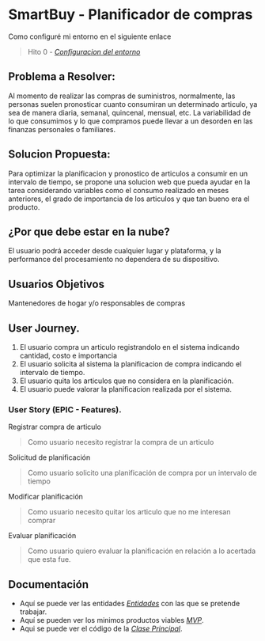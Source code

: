 # SmartBuy - Planificador de compras

Como configuré mi entorno en el siguiente enlace
> Hito 0 - *[Configuracion del entorno](https://github.com/saxtonv/cloud-computing/blob/main/docs/hito_0/configuracion.md)*

## Problema a Resolver: 
Al momento de realizar las compras de suministros, normalmente, las personas suelen pronosticar cuanto consumiran un determinado articulo, ya sea de manera diaria, semanal, quincenal, mensual, etc. La variabilidad de lo que consumimos y lo que compramos puede llevar a un desorden en las finanzas personales o familiares. 

## Solucion Propuesta:
Para optimizar la planificacion y pronostico de articulos a consumir en un intervalo de tiempo, se propone una solucion web que pueda ayudar en la tarea considerando variables como el consumo realizado en meses anteriores, el grado de importancia de los articulos y que tan bueno era el producto.

## ¿Por que debe estar en la nube?
El usuario podrá acceder desde cualquier lugar y plataforma, y la performance del procesamiento no dependera de su dispositivo.

## Usuarios Objetivos
Mantenedores de hogar y/o responsables de compras

## User Journey.
1. El usuario compra un articulo registrandolo en el sistema indicando cantidad, costo e importancia
2. El usuario solicita al sistema la planificacion de compra indicando el intervalo de tiempo.
3. El usuario quita los articulos que no considera en la planificación.
4. El usuario puede valorar la planificacion realizada por el sistema.

### User Story (EPIC - Features).
Registrar compra de articulo
> Como usuario necesito registrar la compra de un articulo

Solicitud de planificación
> Como usuario solicito una planificación de compra por un intervalo de tiempo

Modificar planificación
> Como usuario necesito quitar los articulo que no me interesan comprar

Evaluar planificación
> Como usuario quiero evaluar la planificación en relación a lo acertada que esta fue.

## Documentación
- Aquí se puede ver las entidades *[Entidades](https://github.com/saxtonv/cloud-computing/blob/main/docs/hito_1/entidades.md)* con las que se pretende trabajar.
- Aquí se pueden ver los minimos productos viables *[MVP](https://github.com/saxtonv/cloud-computing/blob/main/docs/hito_1/mvp.md)*.
- Aqui se puede ver el código de la *[Clase Principal](https://github.com/saxtonv/cloud-computing/blob/main/src/article.py)*.
